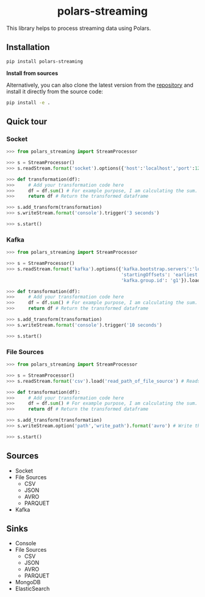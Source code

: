 <div align="center">

# polars-streaming

<div align="left">

This library helps to process streaming data using Polars.

## Installation
```bash
pip install polars-streaming
```
**Install from sources**

Alternatively, you can also clone the latest version from the [repository](https://github.com/VinishUchiha/polars-streaming) and install it directly from the source code:

```bash
pip install -e .
```

## Quick tour
### Socket
```python
>>> from polars_streaming import StreamProcessor

>>> s = StreamProcessor()
>>> s.readStream.format('socket').options({'host':'localhost','port':12345}).load()

>>> def transformation(df):
>>>     # Add your transformation code here
>>>     df = df.sum() # For example purpose, I am calculating the sum.
>>>     return df # Return the transformed dataframe

>>> s.add_transform(transformation)
>>> s.writeStream.format('console').trigger('3 seconds')

>>> s.start()
```
### Kafka
```python
>>> from polars_streaming import StreamProcessor

>>> s = StreamProcessor()
>>> s.readStream.format('kafka').options({'kafka.bootstrap.servers':'localhost','subscribe': 'topic_name',
                                          'startingOffsets': 'earliest',
                                          'kafka.group.id': 'g1'}).load()

>>> def transformation(df):
>>>     # Add your transformation code here
>>>     df = df.sum() # For example purpose, I am calculating the sum.
>>>     return df # Return the transformed dataframe

>>> s.add_transform(transformation)
>>> s.writeStream.format('console').trigger('10 seconds')

>>> s.start()
```
### File Sources
```python
>>> from polars_streaming import StreamProcessor

>>> s = StreamProcessor()
>>> s.readStream.format('csv').load('read_path_of_file_source') # Reads the csv file from the path once it is created

>>> def transformation(df):
>>>     # Add your transformation code here
>>>     df = df.sum() # For example purpose, I am calculating the sum.
>>>     return df # Return the transformed dataframe

>>> s.add_transform(transformation)
>>> s.writeStream.option('path','write_path').format('avro') # Write the processed data to the write path in avro format

>>> s.start()
```
## Sources
- Socket
- File Sources
  - CSV
  - JSON
  - AVRO
  - PARQUET
- Kafka

## Sinks
- Console
- File Sources
  - CSV
  - JSON
  - AVRO
  - PARQUET
- MongoDB
- ElasticSearch
